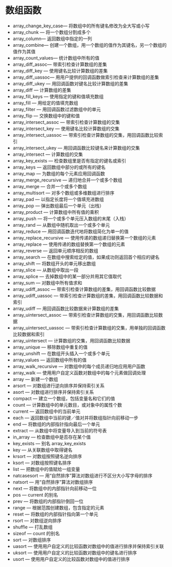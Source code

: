 # 数组函数

* array\_change\_key\_case— 将数组中的所有键名修改为全大写或小写
* array\_chunk — 将一个数组分割成多个
* array\_column— 返回数组中指定的一列
* array\_combine— 创建一个数组，用一个数组的值作为其键名，另一个数组的值作为其值
* array\_count\_values— 统计数组中所有的值
* array\_diff\_assoc— 带索引检查计算数组的差集
* array\_diff\_key — 使用键名比较计算数组的差集
* array\_diff\_uassoc— 用用户提供的回调函数做索引检查来计算数组的差集
* array\_diff\_ukey
  — 用回调函数对键名比较计算数组的差集
* array\_diff
  — 计算数组的差集
* array\_fill\_keys
  — 使用指定的键和值填充数组
* array\_fill
  — 用给定的值填充数组
* array\_filter
  — 用回调函数过滤数组中的单元
* array\_flip
  — 交换数组中的键和值
* array\_intersect\_assoc
  — 带索引检查计算数组的交集
* array\_intersect\_key
  — 使用键名比较计算数组的交集
* array\_intersect\_uassoc
  — 带索引检查计算数组的交集，用回调函数比较索引
* array\_intersect\_ukey
  — 用回调函数比较键名来计算数组的交集
* array\_intersect
  — 计算数组的交集
* array\_key\_exists
  — 检查数组里是否有指定的键名或索引
* array\_keys
  — 返回数组中部分的或所有的键名
* array\_map
  — 为数组的每个元素应用回调函数
* array\_merge\_recursive
  — 递归地合并一个或多个数组
* array\_merge
  — 合并一个或多个数组
* array\_multisort
  — 对多个数组或多维数组进行排序
* array\_pad
  — 以指定长度将一个值填充进数组
* array\_pop
  — 弹出数组最后一个单元（出栈）
* array\_product
  — 计算数组中所有值的乘积
* array\_push
  — 将一个或多个单元压入数组的末尾（入栈）
* array\_rand
  — 从数组中随机取出一个或多个单元
* array\_reduce
  — 用回调函数迭代地将数组简化为单一的值
* array\_replace\_recursive
  — 使用传递的数组递归替换第一个数组的元素
* array\_replace
  — 使用传递的数组替换第一个数组的元素
* array\_reverse
  — 返回单元顺序相反的数组
* array\_search
  — 在数组中搜索给定的值，如果成功则返回首个相应的键名
* array\_shift
  — 将数组开头的单元移出数组
* array\_slice
  — 从数组中取出一段
* array\_splice
  — 去掉数组中的某一部分并用其它值取代
* array\_sum
  — 对数组中所有值求和
* array\_udiff\_assoc
  — 带索引检查计算数组的差集，用回调函数比较数据
* array\_udiff\_uassoc
  — 带索引检查计算数组的差集，用回调函数比较数据和索引
* array\_udiff
  — 用回调函数比较数据来计算数组的差集
* array\_uintersect\_assoc
  — 带索引检查计算数组的交集，用回调函数比较数据
* array\_uintersect\_uassoc
  — 带索引检查计算数组的交集，用单独的回调函数比较数据和索引
* array\_uintersect
  — 计算数组的交集，用回调函数比较数据
* array\_unique
  — 移除数组中重复的值
* array\_unshift
  — 在数组开头插入一个或多个单元
* array\_values
  — 返回数组中所有的值
* array\_walk\_recursive
  — 对数组中的每个成员递归地应用用户函数
* array\_walk
  — 使用用户自定义函数对数组中的每个元素做回调处理
* array
  — 新建一个数组
* arsort
  — 对数组进行逆向排序并保持索引关系
* asort
  — 对数组进行排序并保持索引关系
* compact
  — 建立一个数组，包括变量名和它们的值
* count
  — 计算数组中的单元数目，或对象中的属性个数
* current
  — 返回数组中的当前单元
* each
  — 返回数组中当前的键／值对并将数组指针向前移动一步
* end
  — 将数组的内部指针指向最后一个单元
* extract
  — 从数组中将变量导入到当前的符号表
* in\_array
  — 检查数组中是否存在某个值
* key\_exists
  — 别名 array\_key\_exists
* key
  — 从关联数组中取得键名
* krsort
  — 对数组按照键名逆向排序
* ksort
  — 对数组按照键名排序
* list
  — 把数组中的值赋给一组变量
* natcasesort
  — 用“自然排序”算法对数组进行不区分大小写字母的排序
* natsort
  — 用“自然排序”算法对数组排序
* next
  — 将数组中的内部指针向前移动一位
* pos
  — current 的别名
* prev
  — 将数组的内部指针倒回一位
* range
  — 根据范围创建数组，包含指定的元素
* reset
  — 将数组的内部指针指向第一个单元
* rsort
  — 对数组逆向排序
* shuffle
  — 打乱数组
* sizeof
  — count 的别名
* sort
  — 对数组排序
* uasort
  — 使用用户自定义的比较函数对数组中的值进行排序并保持索引关联
* uksort
  — 使用用户自定义的比较函数对数组中的键名进行排序
* usort
  — 使用用户自定义的比较函数对数组中的值进行排序



